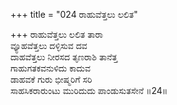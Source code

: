 +++
title = "024 ರಾಹುವೆತ್ತಲು ಲಲಿತ"

+++
ರಾಹುವೆತ್ತಲು ಲಲಿತ ತಾರಾ  
ವ್ಯೂಹವೆತ್ತಲು ದಳ್ಳಿಸುವ ದವ  
ದಾಹವೆತ್ತಲು ನೀರಸದ ತೃಣರಾಶಿ ತಾನೆತ್ತ  
ಗಾಹುಗತಕವನುಳಿದು ಕಾದುವ  
ಡಾಹವಕೆ ಗುರು ಭೀಷ್ಮರಿಗೆ ಸರಿ  
ಸಾಹಸಿಕರಾರುಂಟು ಮುರಿದುದು ಪಾಂಡುಸುತಸೇನೆ     ॥24॥